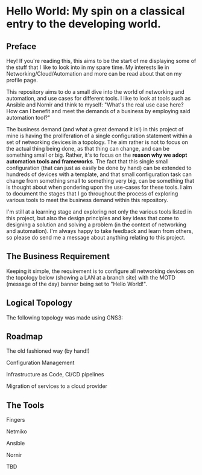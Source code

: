 # Hello World: My spin on a classical entry to the developing world.

## Preface

Hey! If you're reading this, this aims to be the start of me displaying some of the stuff that I like to look into in my spare time. My interests lie in Networking/Cloud/Automation and more can be read about that on my profile page.

This repository aims to do a small dive into the world of networking and automation, and use cases for different tools. I like to look at tools such as Ansible and Nornir and think to myself: "What's the real use case here? How can I benefit and meet the demands of a business by employing said automation tool?"

The business demand (and what a great demand it is!) in this project of mine is having the proliferation of a single configuration statement within a set of networking devices in a topology. The aim rather is not to focus on the actual thing being done, as that thing can change, and can be something small or big. Rather, it's to focus on the **reason why we adopt automation tools and frameworks**. The fact that this single small configuration (that can just as easily be done by hand) can be extended to hundreds of devices with a template, and that small configuration task can change from something small to something very big, can be something that is thought about when pondering upon the use-cases for these tools. I aim to document the stages that I go throughout the process of exploring various tools to meet the business demand within this repository.

I'm still at a learning stage and exploring not only the various tools listed in this project, but also the design principles and key ideas that come to designing a solution and solving a problem (in the context of networking and automation). I'm always happy to take feedback and learn from others, so please do send me a message about anything relating to this project.

## The Business Requirement

Keeping it simple, the requirement is to configure all networking devices on the topology below (showing a LAN at a branch site) with the MOTD (message of the day) banner being set to "Hello World!".


## Logical Topology

The following topology was made using GNS3:


## Roadmap

The old fashioned way (by hand!)

Configuration Management

Infrastructure as Code, CI/CD pipelines

Migration of services to a cloud provider


## The Tools

Fingers

Netmiko

Ansible

Nornir

TBD
